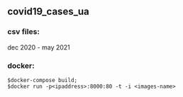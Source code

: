 ## covid19_cases_ua

### csv files:
dec 2020 - may 2021

### docker:
```
$docker-compose build;
$docker run -p<ipaddress>:8000:80 -t -i <images-name>
```
